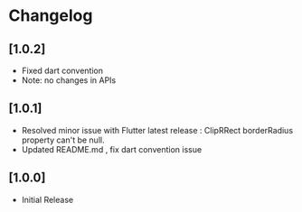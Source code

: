 # Changelog

## [1.0.2]

* Fixed dart convention 
* Note: no changes in APIs

## [1.0.1]

* Resolved minor issue with Flutter latest release : ClipRRect borderRadius property can't be null.
* Updated README.md , fix dart convention issue

## [1.0.0]

* Initial Release
